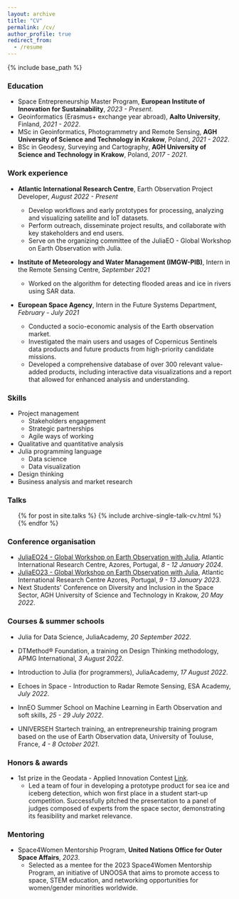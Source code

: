 ```yaml
---
layout: archive
title: "CV"
permalink: /cv/
author_profile: true
redirect_from:
  - /resume
---
```


{% include base_path %}

### Education

* Space Entrepreneurship Master Program, **European Institute of Innovation for Sustainability**, *2023 - Present*.
* Geoinformatics (Erasmus+ exchange year abroad), **Aalto University**, Finland, *2021 - 2022*.
* MSc in Geoinformatics, Photogrammetry and Remote Sensing, **AGH University of Science and Technology in Krakow**, Poland, *2021 - 2022*.
* BSc in Geodesy, Surveying and Cartography, **AGH University of Science and Technology in Krakow**, Poland, *2017 - 2021*.

### Work experience

* **Atlantic International Research Centre**, Earth Observation Project Developer, *August 2022 - Present*
  * Develop workflows and early prototypes for processing, analyzing and visualizing satellite and IoT datasets.
  * Perform outreach, disseminate project results, and collaborate with key stakeholders and end users.
  * Serve on the organizing committee of the JuliaEO - Global Workshop on Earth Observation with Julia.

* **Institute of Meteorology and Water Management (IMGW-PIB)**, Intern in the Remote Sensing Centre, *September 2021*
  * Worked on the algorithm for detecting flooded areas and ice in rivers using SAR data.

* **European Space Agency**, Intern in the Future Systems Department, *February - July 2021*
  * Conducted a socio-economic analysis of the Earth observation market.
  * Investigated the main users and usages of Copernicus Sentinels data products and future products from high-priority candidate missions.
  * Developed a comprehensive database of over 300 relevant value-added products, including interactive data visualizations and a report that allowed for enhanced analysis and understanding.  
  
### Skills

* Project management
  * Stakeholders engagement
  * Strategic partnerships
  * Agile ways of working
* Qualitative and quantitative analysis
* Julia programming language
  * Data science
  * Data visualization
* Design thinking
* Business analysis and market research

### Talks

  <ul>{% for post in site.talks %}
    {% include archive-single-talk-cv.html %}
  {% endfor %}</ul>

### Conference organisation 

* [JuliaEO24 - Global Workshop on Earth Observation with Julia](https://aircentre.github.io/JuliaEO24/), Atlantic International Research Centre, Azores, Portugal, *8 - 12 January 2024*.
* [JuliaEO23 - Global Workshop on Earth Observation with Julia](https://aircentre.github.io/JuliaEO/), Atlantic International Research Centre Azores, Portugal, *9 - 13 January 2023*.
* Next Students' Conference on Diversity and Inclusion in the Space Sector, AGH University of Science and Technology in Krakow, *20 May 2022*.

### Courses & summer schools  

* Julia for Data Science, JuliaAcademy, *20 September 2022*.

* DTMethod® Foundation, a training on Design Thinking methodology, APMG International, *3 August 2022*.

* Introduction to Julia (for programmers), JuliaAcademy, *17 August 2022*.

* Echoes in Space - Introduction to Radar Remote Sensing, ESA Academy, *July 2022*.

* InnEO Summer School on Machine Learning in Earth Observation and soft skills, *25 - 29 July 2022*.

* UNIVERSEH Startech training, an entrepreneurship training program based on the use of Earth Observation data, University of Touluse, France, *4 - 8 October 2021*.

### Honors & awards 

* 1st prize in the Geodata - Applied Innovation Contest [Link](https://geod.agh.edu.pl/index.php?option=com_content&view=article&id=1262:nasi-studenci-laureatami-konkursu-geodata-applied-innovation&catid=13:pracownicy&Itemid=300&lang=pl).
  * Led a team of four in developing a prototype product for sea ice and iceberg detection, which won first place in a student start-up competition. Successfully pitched the presentation to a panel of judges composed of experts from the space sector, demonstrating its feasibility and market relevance.

### Mentoring 

* Space4Women Mentorship Program, **United Nations Office for Outer Space Affairs**, *2023*.
  * Selected as a mentee for the 2023 Space4Women Mentorship Program, an initiative of UNOOSA that aims to promote access to space, STEM education, and networking opportunities for women/gender minorities worldwide.

